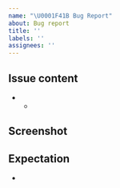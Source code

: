 ```yaml
---
name: "\U0001F41B Bug Report"
about: Bug report
title: ''
labels: ''
assignees: ''
---
```


## Issue content

- -

## Screenshot

## Expectation

-
